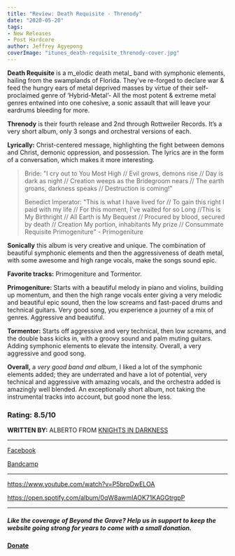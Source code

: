 ```yaml
---
title: "Review: Death Requisite - Threnody"
date: "2020-05-20"
tags:
- New Releases
- Post Hardcore
author: Jeffrey Agyepong
coverImage: "itunes_death-requisite_threnody-cover.jpg"
---
```


**Death Requisite** is a m_elodic death metal_ band with symphonic elements, hailing from the swamplands of Florida. They’ve re-forged to declare war & feed the hungry ears of metal deprived masses by virtue of their self-proclaimed genre of ‘Hybrid-Metal’- All the most potent & extreme metal genres entwined into one cohesive, a sonic assault that will leave your eardrums bleeding for more.

**Threnody** is their fourth release and 2nd through Rottweiler Records. It’s a very short album, only 3 songs and orchestral versions of each.

**Lyrically:** Christ-centered message, highlighting the fight between demons and Christ, demonic oppression, and possession. The lyrics are in the form of a conversation, which makes it more interesting.

> Bride: "I cry out to You Most High // Evil grows, demons rise // Day is dark as night // Creation weeps as the Bridegroom nears // The earth groans, darkness speaks // Destruction is coming!"
> 
> Benedict Imperator: "This is what I have lived for // To gain this right I paid with my life // For this moment, I've waited for so Long //This is My Birthright // All Earth is My Bequest // Procured by blood, secured by death // Creation My portion, inhabitants My prize // Consummate Requisite Primogeniture" - Primogeniture

**Sonically** this album is very creative and unique. The combination of beautiful symphonic elements and then the aggressiveness of death metal, with some awesome and high range vocals, make the songs sound epic.

**Favorite tracks:** Primogeniture and Tormentor.

**Primogeniture:** Starts with a beautiful melody in piano and violins, building up momentum, and then the high range vocals enter giving a very melodic and beautiful epic sound, then the low screams and fast-paced drums and technical guitars. Very good song, you experience a journey of a mix of genres. Aggressive and beautiful.

**Tormentor:** Starts off aggressive and very technical, then low screams, and the double bass kicks in, with a groovy sound and palm muting guitars. Adding symphonic elements to elevate the intensity. Overall, a very aggressive and good song.

**Overall,** a _very good band and album_, I liked a lot of the symphonic elements added; they are underrated and have a lot of potential, very technical and aggressive with amazing vocals, and the orchestra added is amazingly well blended. An exceptionally short album, not taking the instrumental tracks into account, but good none the less.

### **Rating:** **8.5/10**

**WRITTEN BY:** ALBERTO FROM [KNIGHTS IN DARKNESS](https://www.instagram.com/knights_in_darkness/?hl=en)

* * *

[Facebook](https://web.facebook.com/DeathRequisite)

[Bandcamp](https://deathrequisiterr.bandcamp.com/)

* * *

https://www.youtube.com/watch?v=P5brpDwELOA

https://open.spotify.com/album/0qW8awmIAOK71KAGGtrgpP

* * *

##### Like the coverage of Beyond the Grave? Help us in support to keep the website going strong for years to come with a small donation.

#### [Donate](https://paypal.me/beyondthegrave777?locale.x=en_US)
